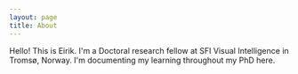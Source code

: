 ```yaml
---
layout: page
title: About
---
```


Hello! This is Eirik. I'm a Doctoral research fellow at SFI Visual Intelligence in Tromsø, Norway. I'm documenting my learning throughout my PhD here.
